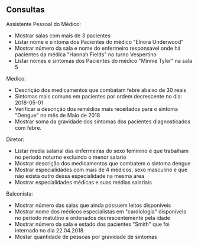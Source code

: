 ## Consultas
Assistente Pessoal do Médico:
- Mostrar salas com mais de 3 pacientes
- Listar nome e sintoma dos Pacientes do médico "Elnora Underwood"
- Mostrar número da sala e nome do enfermeiro responsavel onde há pacientes da médica "Hannah Fields" no turno Vespertino
- Listar nomes e sintomas dos Pacientes do médico "Minnie Tyler" na sala 5

Medico:
- Descrição dos medicamentos que combatam febre abaixo de 30 reais
- Sintomas mais comuns em pacientes por ordem decrescente no dia: 2018-05-01
- Verificar a descrição dos remédios mais receitados para o sintoma "Dengue" no mês de Maio de 2018
- Mostrar soma da gravidade dos sintomas dos pacientes diagnosticados com febre.

Diretor:
- Listar media salarial das enfermeiras do sexo feminino e que trabalham no periodo noturno excluindo o menor salario
- Mostrar descrição dos medicamentos que combatem o sintoma dengue
- Mostrar especialidades com mais de 4 médicos, sexo masculino e que não exista outro dessa especialidade na mesma área
- Mostrar especialidades médicas e suas médias salariais

Balconista:
- Mostrar número das salas que ainda possuem leitos disponíveis
- Mostrar nome dos médicos especialistas em "cardiologia" disponíveis no periodo matutino e ordenados decrescentemente pela idade
- Mostrar número da sala e estado dos pacientes "Smith" que foi internado no dia 22.04.2018
- Mostar quantidade de pessoas por gravidade de sintomas 
